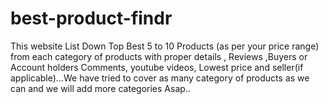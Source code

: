# best-product-findr
This website List Down Top Best 5 to 10 Products (as per your price range) from each category of products with proper details , Reviews ,Buyers or Account holders Comments, youtube videos, Lowest price and seller(if applicable)...We have tried to cover as many category of products as we can and we will add more categories Asap..
